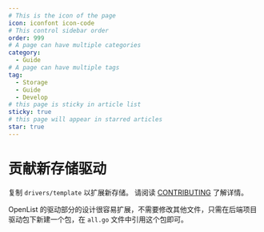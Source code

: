 ```yaml
---
# This is the icon of the page
icon: iconfont icon-code
# This control sidebar order
order: 999
# A page can have multiple categories
category:
  - Guide
# A page can have multiple tags
tag:
  - Storage
  - Guide
  - Develop
# this page is sticky in article list
sticky: true
# this page will appear in starred articles
star: true
---
```


# 贡献新存储驱动

复制 `drivers/template` 以扩展新存储。 请阅读 [CONTRIBUTING](https://github.com/OpenListTeam/OpenList/blob/main/CONTRIBUTING.md) 了解详情。

OpenList 的驱动部分的设计很容易扩展，不需要修改其他文件，只需在后端项目驱动包下新建一个包，在 `all.go` 文件中引用这个包即可。
